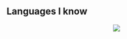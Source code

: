 ## Languages I know
<p align="center">
  <a href="https://skillicons.dev">
    <img src="https://skillicons.dev/icons?i=html,css,js,ts,tailwind,sass,react,vite,nextjs,npm,yarn,bun,c,cpp,blender,bootstrap,codepen,docker,express,figma,firebase,nodejs,git,github,java,python,latex,obsidian" />
  </a>
</p>
